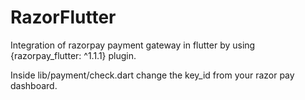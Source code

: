 # RazorFlutter

Integration of razorpay payment gateway in flutter by using {razorpay_flutter: ^1.1.1} plugin.

Inside lib/payment/check.dart change the key_id from your razor pay dashboard.